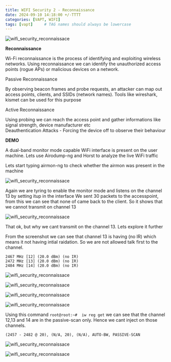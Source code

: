 ```yaml
---
title: WIFI Security 2 - Reconnaissance
date: 2024-09-10 14:18:00 +/-TTTT
categories: [VAPT, WIFI]
tags: [vapt]     # TAG names should always be lowercase
---
```


![wifi_security_reconnaissace](https://drive.google.com/thumbnail?id=1415Cf9Yw2EuSuq6jgITH73fs6vvkCor6&sz=w500) 

**Reconnaissance**

Wi-Fi reconnaissance is the process of identifying and exploiting wireless networks. Using reconnaissance we can identify the unauthorized access points (rogue APs) or malicious devices on a network.  

Passive Reconnaissance  

By observing beacon frames and probe requests, an attacker can map out access points, clients, and SSIDs (network names). Tools like wireshark, kismet can be used for this purpose  

Active Reconnaissance  

Using probing we can reach the access point and gather informations like signal strength, device manufacturer etc  
Deauthentication Attacks - Forcing the device off to observe their behaviour  

**DEMO**  

A dual-band monitor mode capable WiFi interface is present on the user machine. Lets use Airodump-ng and Horst to analyze the live WiFi traffic  

Lets start typing airmon-ng to check whether the airmon was present in the machine  

![wifi_security_reconnaissace](https://drive.google.com/thumbnail?id=1knS9h_eb4Jx3kxy2BtCbOyuQzHPOog3c&sz=w700)   

Again we are tyring to enable the monitor mode and listens on the channel 13 by setting itup in the interface
We sent 30 packets to the accesspoint, from this we can see that none of came back to the client. So it shows that we cannot transmit on channel 13  


![wifi_security_reconnaissace](https://drive.google.com/thumbnail?id=1qyktwAbITpNJtAa3jrgbTk07f0o_11WX&sz=w700)   

That ok, but why we cant transmit on the channel 13. Lets explore it further  

From the screenshot we can see that channel 13 is having (no IR) which means it not having intial raidation. So we are not allowed talk first to the channel.

```
2467 MHz [12] (20.0 dBm) (no IR)  
2472 MHz [13] (20.0 dBm) (no IR)  
2484 MHz [14] (20.0 dBm) (no IR)    
```

![wifi_security_reconnaissace](https://drive.google.com/thumbnail?id=1eRlkBUn9y5zgHnLfMSgV7T2UwKLnkuTl&sz=w700)   

![wifi_security_reconnaissace](https://drive.google.com/thumbnail?id=1E_88YDFgnQ5Bgqt304c4BgESoGCOMTmj&sz=w700)  

![wifi_security_reconnaissace](https://drive.google.com/thumbnail?id=1jY6niAZsNqykcale-V5KM1iu0vs8XQdI&sz=w700) 

![wifi_security_reconnaissace](https://drive.google.com/thumbnail?id=1Rs3RbL_9e7bkpAEJEA8Yc2XetVbwNl2c&sz=w700) 

Using this command `root@root:~#  iw reg get` we can see that the channel 12,13 and 14 are in the passive-scan only. Hence we cant inject on those channels.

```(2457 - 2482 @ 20), (N/A, 20), (N/A), AUTO-BW, PASSIVE-SCAN```  

![wifi_security_reconnaissace](https://drive.google.com/thumbnail?id=1dk-Blj-vH0kO_DsRnYWgts4xoKGgtqSD&sz=w700) 






![wifi_security_reconnaissace](https://drive.google.com/thumbnail?id=16knsBlPoCbftraCgyxvgJl11TUeIu44I&sz=w700) 
